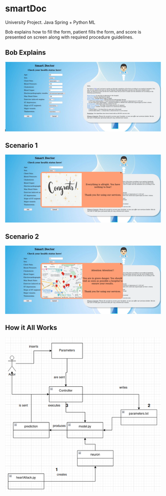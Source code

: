 # smartDoc
University Project. Java Spring + Python ML

Bob explains how to fill the form, patient fills the form, and score is presented on screen along with required procedure guidelines.

## Bob Explains

![Bob Explains how to fill the form](./pictures/bobExplains.png)

## Scenario 1

![No Heart Attack](./pictures/noHeartAttack.png)

## Scenario 2

![Yes Heart Attack](./pictures/yesHeartAttack.png)

## How it All Works

![How The model Works](./How%20App%20Works%20in%20a%20nutshell.png)

